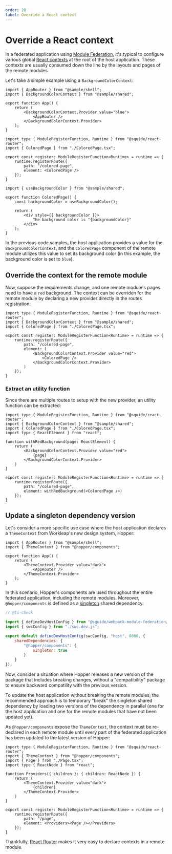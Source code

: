 ```yaml
---
order: 20
label: Override a React context
---
```


# Override a React context

In a federated application using [Module Federation](https://webpack.js.org/concepts/module-federation/), it's typical to configure various global [React contexts](https://legacy.reactjs.org/docs/context.html) at the root of the host application. These contexts are usually consumed down the line by the layouts and pages of the remote modules.

Let's take a simple example using a `BackgroundColorContext`:

```tsx !#6,8 host/src/App.tsx
import { AppRouter } from "@sample/shell";
import { BackgroundColorContext } from "@sample/shared";

export function App() {
    return (
        <BackgroundColorContext.Provider value="blue">
            <AppRouter />
        </BackgroundColorContext.Provider>
    );
}
```

```tsx !#7 remote-module/src/register.tsx
import type { ModuleRegisterFunction, Runtime } from "@squide/react-router";
import { ColoredPage } from "./ColoredPage.tsx";

export const register: ModuleRegisterFunction<Runtime> = runtime => {
    runtime.registerRoute({
        path: "/colored-page",
        element: <ColoredPage />
    });
}
```

```tsx !#4 remote-module/src/ColoredPage.tsx
import { useBackgroundColor } from "@sample/shared";

export function ColoredPage() {
    const backgroundColor = useBackgroundColor();

    return (
        <div style={{ backgroundColor }}>
            The background color is "{backgroundColor}"
        </div>
    );
}
```

In the previous code samples, the host application provides a value for the `BackgroundColorContext`, and the `ColoredPage` component of the remote module utilizes this value to set its background color (in this example, the background color is set to `blue`).

## Override the context for the remote module

Now, suppose the requirements change, and one remote module's pages need to have a `red` background. The context can be overriden for the remote module by declaring a new provider directly in the routes registration:

```tsx !#9,11 remote-module/src/register.tsx
import type { ModuleRegisterFunction, Runtime } from "@squide/react-router";
import { BackgroundColorContext } from "@sample/shared";
import { ColoredPage } from "./ColoredPage.tsx";

export const register: ModuleRegisterFunction<Runtime> = runtime => {
    runtime.registerRoute({
        path: "/colored-page",
        element: (
            <BackgroundColorContext.Provider value="red">
                <ColoredPage />
            </BackgroundColorContext.Provider>
        )
    });
}
```

### Extract an utility function

Since there are multiple routes to setup with the new provider, an utility function can be extracted:

```tsx !#6-12,17 remote-module/src/register.tsx
import type { ModuleRegisterFunction, Runtime } from "@squide/react-router";
import { BackgroundColorContext } from "@sample/shared";
import { ColoredPage } from "./ColoredPage.tsx";
import type { ReactElement } from "react";

function withRedBackground(page: ReactElement) {
    return (
        <BackgroundColorContext.Provider value="red">
            {page}
        </BackgroundColorContext.Provider>
    )
}

export const register: ModuleRegisterFunction<Runtime> = runtime => {
    runtime.registerRoute({
        path: "/colored-page",
        element: withRedBackground(<ColoredPage />)
    });
}
```

## Update a singleton dependency version

Let's consider a more specific use case where the host application declares a `ThemeContext` from Workleap's new design system, Hopper:

```tsx !#6,8 host/src/App.tsx
import { AppRouter } from "@sample/shell";
import { ThemeContext } from "@hopper/components";

export function App() {
    return (
        <ThemeContext.Provider value="dark">
            <AppRouter />
        </ThemeContext.Provider>
    );
}
```

In this scenario, Hopper's components are used throughout the entire federated application, including the remote modules. Moreover, `@hopper/components` is defined as a [singleton](https://webpack.js.org/plugins/module-federation-plugin/#singleton) shared dependency:

```js !#8-10 host/webpack.dev.js
// @ts-check

import { defineDevHostConfig } from "@squide/webpack-module-federation/defineConfig.js";
import { swcConfig } from "./swc.dev.js";

export default defineDevHostConfig(swcConfig, "host", 8080, {
    sharedDependencies: {
        "@hopper/components": {
            singleton: true
        }
    }
});
```

Now, consider a situation where Hopper releases a new version of the package that includes breaking changes, without a "compatibility" package to ensure backward compatility with the previous version.

To update the host application without breaking the remote modules, the recommended approach is to temporary "break" the singleton shared dependency by loading two versions of the dependency in parallel (one for the host application and one for the remote modules that have not been updated yet).

As `@hopper/components` expose the `ThemeContext`, the context must be re-declared in each remote module until every part of the federated application has been updated to the latest version of Hopper:

```tsx !#6-12,17 remote-module/src/register.tsx
import type { ModuleRegisterFunction, Runtime } from "@squide/react-router";
import { ThemeContext } from "@hopper/components";
import { Page } from "./Page.tsx";
import type { ReactNode } from "react";

function Providers({ children }: { children: ReactNode }) {
    return (
        <ThemeContext.Provider value="dark">
            {children}
        </ThemeContext.Provider>
    )
}

export const register: ModuleRegisterFunction<Runtime> = runtime => {
    runtime.registerRoute({
        path: "/page",
        element: <Providers><Page /></Providers>
    });
}
```

Thankfully, [React Router](https://reactrouter.com/en/main) makes it very easy to declare contexts in a remote module.
